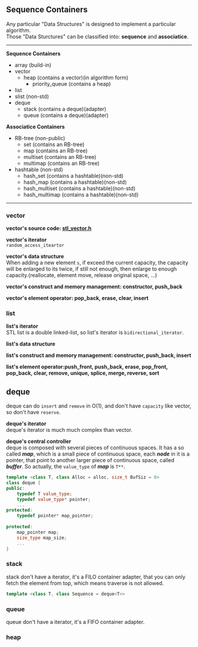 ## Sequence Containers
Any particular "Data Structures" is designed to implement a particular algorithm.   
Those "Data Sturctures" can be classified into: **sequence** and **associatice**.  
___

**Sequence Containers**  
* array (build-in)
* vector
  * heap (contains a vector)(in algorithm form)
    * priority_queue (contains a heap)
* list
* slist (non-std)
* deque 
  * stack (contains a deque)(adapter)
  * queue (contains a deque)(adapter)

**Associatice Containers**  
* RB-tree (non-public)
  * set (contains an RB-tree)
  * map (contains an RB-tree)
  * multiset (contains an RB-tree)
  * multimap (contains an RB-tree)
* hashtable (non-std)
  * hash_set (contains a hashtable)(non-std)
  * hash_map (contains a hashtable)(non-std)
  * hash_multiset (contains a hashtable)(non-std)
  * hash_multimap (contains a hashtable)(non-std)

___

### vector
**vector's source code: [stl_vector.h](https://github.com/Huixxi/Fast-C-plus-plus/blob/master/Part%20X%20A%20Deep%20Understanding%20of%20STL/3.%20Sequence%20Containers/stl_vector.h)**  

**vector's iterator**  
`random_access_iteartor`

**vector's data structure**  
When adding a new element `s`, if exceed the current capacity, the capacity will be enlarged to its twice, if still not enough, then enlarge to enough capacity.(reallocate, element move, release original space, ...)  

**vector's construct and memory management: constructor, push_back**  

**vector's element operator: pop_back, erase, clear, insert**  


### list
**list's iterator**  
STL list is a double linked-list, so list's iterator is `bidirectional_iterator`.   

**list's data structure**   

**list's construct and memory management: constructor, push_back, insert**  

**list's element operator:push_front, push_back, erase, pop_front, pop_back, clear, remove, unique, splice, merge, reverse, sort**


## deque
deque can do `insert` and `remove` in O(1), and don't have `capacity` like vector, so don't have `reserve`.   

**deque's iterator**   
deque's iterator is much much complex than vector.  

**deque's central controller**  
deque is composed with several pieces of continuous spaces. It has a so called ***map***, which is a small piece of continuous space, each ***node*** in it is a pointer, that point to another larger piece of continuous space, called ***buffer***. So actually, the `value_type` of ***map*** is `T**`.  
```c++
template <class T, class Alloc = alloc, size_t BufSiz = 0>
class deque {
public:
    typedef T value_type;
    typedef value_type* pointer;
    ...
protected:
    typedef pointer* map_pointer;
    
protected:
    map_pointer map;
    size_type map_size;
    ...
}
```

### stack
stack don't have a iterator, it's a FILO container adapter, that you can only fetch the element from top, which means traverse is not allowed.  
```c++
template <class T, class Sequence = deque<T>> 

```

### queue
queue don't have a iterator, it's a FIFO container adapter.


### heap


